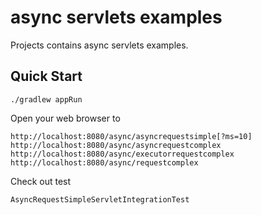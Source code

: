 async servlets examples
=======================

Projects contains async servlets examples.

Quick Start
-----------

	./gradlew appRun

Open your web browser to

	http://localhost:8080/async/asyncrequestsimple[?ms=10]
	http://localhost:8080/async/asyncrequestcomplex
	http://localhost:8080/async/executorrequestcomplex
	http://localhost:8080/async/requestcomplex

Check out test

	AsyncRequestSimpleServletIntegrationTest